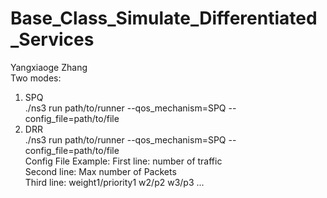 # Base_Class_Simulate_Differentiated_Services
Yangxiaoge Zhang <br>
Two modes:<br>
1. SPQ<br>
./ns3 run path/to/runner --qos_mechanism=SPQ --config_file=path/to/file <br>
2. DRR<br>
./ns3 run path/to/runner --qos_mechanism=SPQ --config_file=path/to/file <br>
Config File Example:
First line: number of traffic <br>
Second line: Max number of Packets <br>
Third line: weight1/priority1 w2/p2 w3/p3 ... <br>